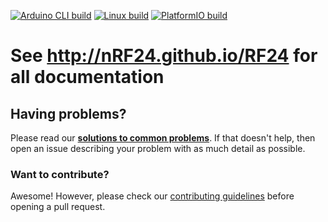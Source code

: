 [![Arduino CLI build](https://github.com/nRF24/RF24/workflows/Arduino%20CLI%20build/badge.svg)](https://github.com/nRF24/RF24/actions?query=workflow%3A%22Arduino+CLI+build%22)
[![Linux build](https://github.com/nRF24/RF24/workflows/Linux%20build/badge.svg)](https://github.com/nRF24/RF24/actions?query=workflow%3A%22Linux+build%22)
[![PlatformIO build](https://github.com/nRF24/RF24/actions/workflows/build_platformIO.yml/badge.svg)](https://github.com/nRF24/RF24/actions/workflows/build_platformIO.yml)

# See http://nRF24.github.io/RF24 for all documentation

## Having problems?
Please read our **[solutions to common problems](COMMON_ISSUES.md)**. If that doesn't help, then open an issue describing your problem with as much detail as possible.

### Want to contribute?
Awesome! However, please check our [contributing guidelines](CONTRIBUTING.md) before opening a pull request.
